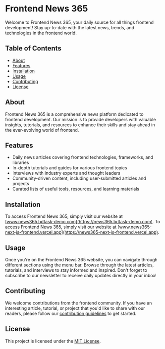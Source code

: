 # Frontend News 365

Welcome to Frontend News 365, your daily source for all things frontend development! Stay up-to-date with the latest news, trends, and technologies in the frontend world.

## Table of Contents

- [About](#about)
- [Features](#features)
- [Installation](#installation)
- [Usage](#usage)
- [Contributing](#contributing)
- [License](#license)

## About

Frontend News 365 is a comprehensive news platform dedicated to frontend development. Our mission is to provide developers with valuable insights, tutorials, and resources to enhance their skills and stay ahead in the ever-evolving world of frontend.

## Features

- Daily news articles covering frontend technologies, frameworks, and libraries
- In-depth tutorials and guides for various frontend topics
- Interviews with industry experts and thought leaders
- Community-driven content, including user-submitted articles and projects
- Curated lists of useful tools, resources, and learning materials

## Installation

To access Frontend News 365, simply visit our website at [www.news365.bdtask-demo.com](https://news365.bdtask-demo.com).
To access Frontend News 365, simply visit our website at [www.news365-next-js-frontend.vercel.app](https://news365-next-js-frontend.vercel.app).

## Usage

Once you're on the Frontend News 365 website, you can navigate through different sections using the menu bar. Browse through the latest articles, tutorials, and interviews to stay informed and inspired. Don't forget to subscribe to our newsletter to receive daily updates directly in your inbox!

## Contributing

We welcome contributions from the frontend community. If you have an interesting article, tutorial, or project that you'd like to share with our readers, please follow our [contribution guidelines](CONTRIBUTING.md) to get started.

## License

This project is licensed under the [MIT License](LICENSE).
